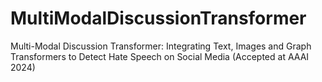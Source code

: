 # MultiModalDiscussionTransformer
Multi-Modal Discussion Transformer: Integrating Text, Images and Graph Transformers to Detect Hate Speech on Social Media (Accepted at AAAI 2024)
